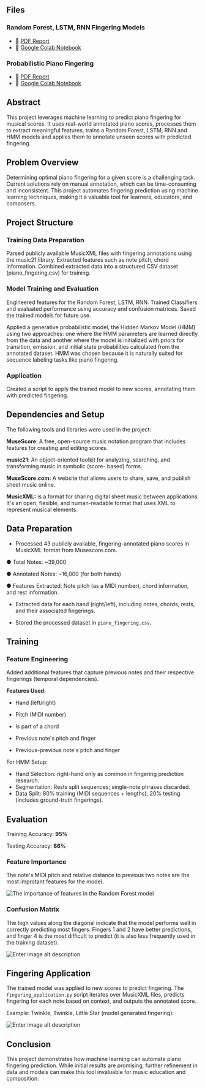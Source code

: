 ## Files


### Random Forest, LSTM, RNN Fingering Models
- 📄 [PDF Report](https://github.com/Anastasia1707/piano-fingering/blob/main/Predicting%20Piano%20Fingering.pdf)
- 📓 [Google Colab Notebook](https://colab.research.google.com/drive/1m4A6lOAbkHcj9SLFnic1hkWiV0W7-ixS#scrollTo=JzTTIEkJ27IQ)


### Probabilistic Piano Fingering
- 📄 [PDF Report](https://github.com/Anastasia1707/piano-fingering/blob/main/Probabilistic%20Piano%20Fingering%20.pdf)
- 📓 [Google Colab Notebook](https://colab.research.google.com/drive/10XxhJ5FAuUE5TBYMddlNz81ZdxbGJGwP#scrollTo=GOW5yR6KzMgy)

## Abstract

This project leverages machine learning to predict piano fingering for musical scores. It uses real-world annotated piano scores, processes them to extract meaningful features, trains a Random Forest, LSTM, RNN and HMM models and applies them to annotate unseen scores with predicted fingering.


## Problem Overview

Determining optimal piano fingering for a given score is a challenging task. Current solutions rely on manual annotation, which can be time-consuming and inconsistent. This project automates fingering prediction using machine learning techniques, making it a valuable tool for learners, educators, and composers.


## Project Structure

### Training Data Preparation

Parsed publicly available MusicXML files with fingering annotations using the music21 library. Extracted features such as note pitch, chord information. Combined extracted data into a structured CSV dataset (piano_fingering.csv) for training.

### Model Training and Evaluation

Engineered features for the Random Forest, LSTM, RNN. Trained Classifiers and evaluated performance using accuracy and confusion matrices. Saved the trained models for future use.

Applied a generative probabilistic model, the Hidden Markov Model (HMM) using two approaches: one where the HMM parameters are learned directly from the data and another where the model is initialized with priors for transition, emission, and initial state probabilities calculated from the annotated dataset. HMM was chosen because it is naturally suited for sequence labeling tasks like piano fingering. 

### Application

Created a script to apply the trained model to new scores, annotating them with predicted fingering.


## Dependencies and Setup

The following tools and libraries were used in the project:

**MuseScore**: A free, open-source music notation program that includes features for creating and editing scores.

**music21**: An object-oriented toolkit for analyzing, searching, and transforming music in symbolic (score- based) forms.

**MuseScore.com:** A website that allows users to share, save, and publish sheet music online.

**MusicXML:** is a format for sharing digital sheet music between applications. It's an open, flexible, and human-readable format that uses XML to represent musical elements. 


## Data Preparation

- Processed 43 publicly available, fingering-annotated piano scores in MusicXML format from Musescore.com.

●	Total Notes: ~39,000

●	Annotated Notes: ~16,000 (for both hands)

●	Features Extracted: Note pitch (as a MIDI number), chord information, and rest information.


- Extracted data for each hand (right/left), including notes, chords, rests, and their associated fingerings.

- Stored the processed dataset in `piano_fingering.csv`.



## Training

### Feature Engineering
 Added additional features that capture previous notes and their respective fingerings (temporal dependencies).

**Features Used**:

- Hand (left/right)

- Pitch (MIDI number)

- Is part of a chord

- Previous note's pitch and finger

- Previous-previous note's pitch and finger


For HMM Setup:

- Hand Selection: right-hand only as common in fingering prediction research.
- Segmentation: Rests split sequences; single-note phrases discarded.
- Data Split: 80% training (MIDI sequences + lengths), 20% testing (includes ground-truth fingerings).


## Evaluation

Training Accuracy: **95%**

Testing Accuracy: **86%**

### Feature Importance
The note's MIDI pitch and relative distance to previous two notes are the most improtant features for the model.

![The importance of features in the Random Forest model](img/importances.png)

### Confusion Matrix

The high values along the diagonal indicate that the model performs well in correctly predicting most fingers. Fingers 1 and 2 have better predictions, and finger 4 is the most difficult to predict (it is also less frequently used in the training dataset). 

![Enter image alt description](img/cm.png)



## **Fingering Application**

The trained model was applied to new scores to predict fingering. The `fingering_application.py` script iterates over MusicXML files, predicts fingering for each note based on context, and outputs the annotated score.

Example: Twinkle, Twinkle, Little Star (model generated fingering):

![Enter image alt description](img/twinkle_with_fingering.png)



## **Conclusion**

This project demonstrates how machine learning can automate piano fingering prediction. While initial results are promising, further refinement in data and models can make this tool invaluable for music education and composition.


